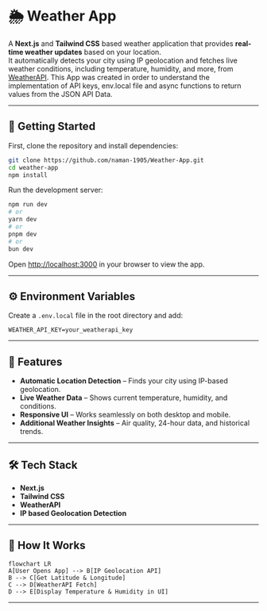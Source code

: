 # 🌦 Weather App

A **Next.js** and **Tailwind CSS** based weather application that provides **real-time weather updates** based on your location.  
It automatically detects your city using IP geolocation and fetches live weather conditions, including temperature, humidity, and more, from [WeatherAPI](https://www.weatherapi.com/).
This App was created in order to understand the implementation of API keys, env.local file and async functions to return values from the JSON API Data.

---

## 🚀 Getting Started

First, clone the repository and install dependencies:

```bash
git clone https://github.com/naman-1905/Weather-App.git
cd weather-app
npm install
```

Run the development server:

```bash
npm run dev
# or
yarn dev
# or
pnpm dev
# or
bun dev
```

Open [http://localhost:3000](http://localhost:3000) in your browser to view the app.

---

## ⚙ Environment Variables

Create a `.env.local` file in the root directory and add:

```env
WEATHER_API_KEY=your_weatherapi_key
```

---

## 📌 Features

- **Automatic Location Detection** – Finds your city using IP-based geolocation.  
- **Live Weather Data** – Shows current temperature, humidity, and conditions.  
- **Responsive UI** – Works seamlessly on both desktop and mobile.  
- **Additional Weather Insights** – Air quality, 24-hour data, and historical trends.  

---

## 🛠 Tech Stack

- **Next.js**
- **Tailwind CSS**  
- **WeatherAPI**  
- **IP based Geolocation Detection**  

---

## 🔄 How It Works

```mermaid
flowchart LR
A[User Opens App] --> B[IP Geolocation API]
B --> C[Get Latitude & Longitude]
C --> D[WeatherAPI Fetch]
D --> E[Display Temperature & Humidity in UI]
```

---

